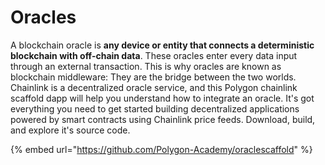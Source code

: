 # Oracles

A blockchain oracle is **any device or entity that connects a deterministic blockchain with off-chain data**. These oracles enter every data input through an external transaction. This is why oracles are known as blockchain middleware: They are the bridge between the two worlds. Chainlink is a decentralized oracle service, and this Polygon chainlink scaffold dapp will help you understand how to integrate an oracle. It's got everything you need to get started building decentralized applications powered by smart contracts using Chainlink price feeds. Download, build, and explore it's source code.

{% embed url="https://github.com/Polygon-Academy/oraclescaffold" %}
